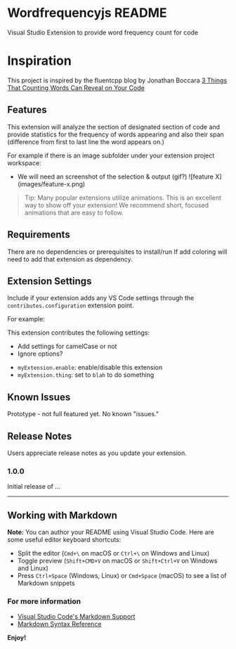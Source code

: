 # Wordfrequencyjs README

Visual Studio Extension to provide word frequency count for code

# Inspiration
This project is inspired by the fluentcpp blog by Jonathan Boccara 
[3 Things That Counting Words Can Reveal on Your Code](https://www.fluentcpp.com/2018/10/09/3-things-that-counting-words-can-reveal-on-your-code/)

## Features

This extension will analyze the section of designated section of code and provide statistics for the frequency of words appearing and also their span (difference from first to last line the word appears on.)

For example if there is an image subfolder under your extension project workspace:
- We will need an screenshot of the selection & output (gif?)
\!\[feature X\]\(images/feature-x.png\)

> Tip: Many popular extensions utilize animations. This is an excellent way to show off your extension! We recommend short, focused animations that are easy to follow.

## Requirements

There are no dependencies or prerequisites to install/run
If add coloring will need to add that extension as dependency.

## Extension Settings

Include if your extension adds any VS Code settings through the `contributes.configuration` extension point.

For example:

This extension contributes the following settings:
- Add settings for camelCase or not
- Ignore options?
* `myExtension.enable`: enable/disable this extension
* `myExtension.thing`: set to `blah` to do something

## Known Issues

Prototype - not full featured yet. No known "issues."

## Release Notes

Users appreciate release notes as you update your extension.

### 1.0.0

Initial release of ...


-----------------------------------------------------------------------------------------------------------

## Working with Markdown

**Note:** You can author your README using Visual Studio Code.  Here are some useful editor keyboard shortcuts:

* Split the editor (`Cmd+\` on macOS or `Ctrl+\` on Windows and Linux)
* Toggle preview (`Shift+CMD+V` on macOS or `Shift+Ctrl+V` on Windows and Linux)
* Press `Ctrl+Space` (Windows, Linux) or `Cmd+Space` (macOS) to see a list of Markdown snippets

### For more information

* [Visual Studio Code's Markdown Support](http://code.visualstudio.com/docs/languages/markdown)
* [Markdown Syntax Reference](https://help.github.com/articles/markdown-basics/)

**Enjoy!**
